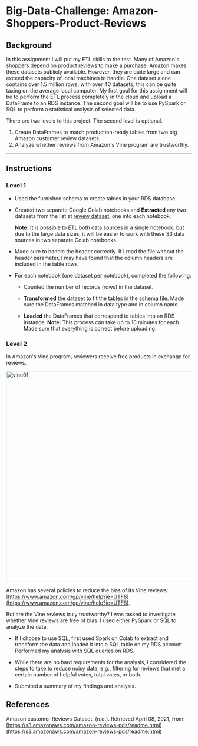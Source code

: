 # Big-Data-Challenge: Amazon-Shoppers-Product-Reviews


## Background

In this assignment I will put my ETL skills to the test. Many of Amazon's shoppers depend on product reviews to make a purchase. Amazon makes these datasets publicly available. However, they are quite large and can exceed the capacity of local machines to handle. One dataset alone contains over 1.5 million rows; with over 40 datasets, this can be quite taxing on the average local computer. My first goal for this assignment will be to perform the ETL process completely in the cloud and upload a DataFrame to an RDS instance. The second goal will be to use PySpark or SQL to perform a statistical analysis of selected data.

There are two levels to this project. The second level is optional.

1. Create DataFrames to match production-ready tables from two big Amazon customer review datasets.
2. Analyze whether reviews from Amazon's Vine program are trustworthy.

- - -

## Instructions

### Level 1

* Used the furnished schema to create tables in your RDS database.

* Created two separate Google Colab notebooks and **Extracted** any two datasets from the list at [review dataset](https://s3.amazonaws.com/amazon-reviews-pds/tsv/index.txt), one into each notebook.

  **Note:** It is possible to ETL both data sources in a single notebook, but due to the large data sizes, it will be easier to work with these S3 data sources in two separate Colab notebooks.

* Made sure to handle the header correctly. If I read the file without the header parameter, I may have found that the column headers are included in the table rows.

* For each notebook (one dataset per notebook), completed the following:

  * Counted the number of records (rows) in the dataset.

  * **Transformed** the dataset to fit the tables in the [schema file](../Resources/schema.sql). Made sure the DataFrames matched in data type and in column name.

  * **Loaded** the DataFrames that correspond to tables into an RDS instance. **Note:** This process can take up to 10 minutes for each. Made sure that everything is correct before uploading.

### Level 2

In Amazon's Vine program, reviewers receive free products in exchange for reviews.

  <img width="573" alt="vine01" src="https://user-images.githubusercontent.com/94668201/172256574-e6956988-0385-476d-9a69-d4607442cea7.png">

Amazon has several policies to reduce the bias of its Vine reviews: [https://www.amazon.com/gp/vine/help?ie=UTF8](https://www.amazon.com/gp/vine/help?ie=UTF8).

But are the Vine reviews truly trustworthy? I was tasked to investigate whether Vine reviews are free of bias. I used either PySpark or SQL to analyze the data.

* If I choose to use SQL, first used Spark on Colab to extract and transform the data and loaded it into a SQL table on my RDS account. Performed my analysis with SQL queries on RDS.

* While there are no hard requirements for the analysis, I considered the steps to take to reduce noisy data, e.g., filtering for reviews that met a certain number of helpful votes, total votes, or both.

* Submited a summary of my findings and analysis.


## References

Amazon customer Reviews Dataset. (n.d.). Retrieved April 08, 2021, from: [https://s3.amazonaws.com/amazon-reviews-pds/readme.html](https://s3.amazonaws.com/amazon-reviews-pds/readme.html)

- - -
